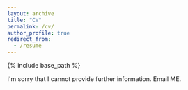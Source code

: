 ```yaml
---
layout: archive
title: "CV"
permalink: /cv/
author_profile: true
redirect_from:
  - /resume
---
```


{% include base_path %}

I'm sorry that I cannot provide further information. Email ME.
